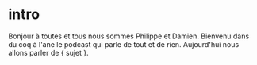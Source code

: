 # intro

Bonjour à toutes et tous nous sommes Philippe et Damien.
Bienvenu dans du coq à l'ane le podcast qui parle de tout et de rien.
Aujourd'hui nous allons parler de { sujet }.
